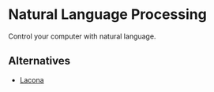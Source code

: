 # Natural Language Processing

Control your computer with natural language.

## Alternatives

- [Lacona](https://lacona.app/)
